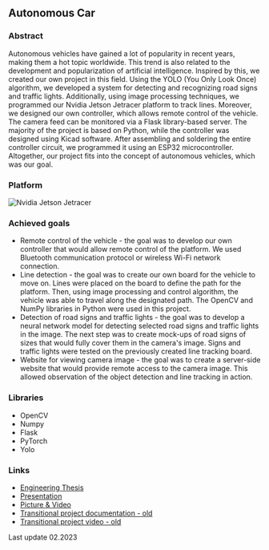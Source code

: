 ## Autonomous Car
### Abstract
Autonomous vehicles have gained a lot of popularity in recent years, making them a hot topic worldwide. This trend is also related to the development and popularization of artificial intelligence. Inspired by this, we created our own project in this field. Using the YOLO (You Only Look Once) algorithm, we developed a system for detecting and recognizing road signs and traffic lights. Additionally, using image processing techniques, we programmed our Nvidia Jetson Jetracer platform to track lines. Moreover, we designed our own controller, which allows remote control of the vehicle. The camera feed can be monitored via a Flask library-based server. The majority of the project is based on Python, while the controller was designed using Kicad software. After assembling and soldering the entire controller circuit, we programmed it using an ESP32 microcontroller. Altogether, our project fits into the concept of autonomous vehicles, which was our goal.
### Platform
![Nvidia Jetson Jetracer](https://github.com/pchumski/Autonomous-Car/blob/main/Lane_detection/picture/pojazd.png)
### Achieved goals
* Remote control of the vehicle - the goal was to develop our own controller that would allow remote control of the platform. We used Bluetooth communication protocol or wireless Wi-Fi network connection.
* Line detection - the goal was to create our own board for the vehicle to move on. Lines were placed on the board to define the path for the platform. Then, using image processing and control algorithm, the vehicle was able to travel along the designated path. The OpenCV and NumPy libraries in Python were used in this project.
* Detection of road signs and traffic lights - the goal was to develop a neural network model for detecting selected road signs and traffic lights in the image. The next step was to create mock-ups of road signs of sizes that would fully cover them in the camera's image. Signs and traffic lights were tested on the previously created line tracking board.
* Website for viewing camera image - the goal was to create a server-side website that would provide remote access to the camera image. This allowed observation of the object detection and line tracking in action.
### Libraries 
* OpenCV
* Numpy
* Flask
* PyTorch
* Yolo
### Links
* [Engineering Thesis](https://github.com/pchumski/Autonomous-Car/blob/main/BSc%20Thesis/BSc_Thesis.pdf)
* [Presentation](https://github.com/pchumski/Autonomous-Car/tree/main/presentation)
* [Picture & Video](https://drive.google.com/drive/u/1/folders/1PUePPLqRdV5ynQXc28LMWLCpgILiKmpQ)
* [Transitional project documentation - old](https://github.com/pchumski/Autonomous-Car/tree/main/transit%20project/documentation)
* [Transitional project video - old](https://drive.google.com/file/d/158aSpdDO3zHkLfEMy2sxm0N-qa4N-M8S/view?usp=sharing)

Last update 02.2023
